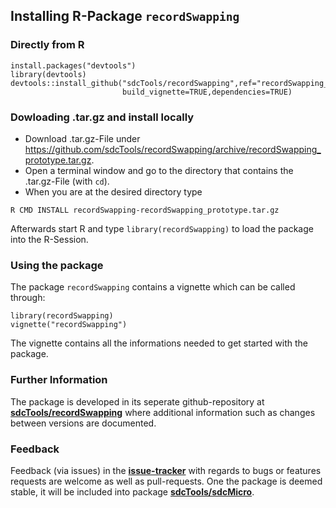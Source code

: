 ## Installing R-Package `recordSwapping`

### Directly from R

```
install.packages("devtools")
library(devtools)
devtools::install_github("sdcTools/recordSwapping",ref="recordSwapping_prototype",
                         build_vignette=TRUE,dependencies=TRUE) 
```

### Dowloading .tar.gz and install locally

+ Download .tar.gz-File under https://github.com/sdcTools/recordSwapping/archive/recordSwapping_prototype.tar.gz.
+ Open a terminal window and go to the directory that contains the .tar.gz-File (with `cd`).
+ When you are at the desired directory type

```
R CMD INSTALL recordSwapping-recordSwapping_prototype.tar.gz
```

Afterwards start R and type `library(recordSwapping)` to load the package into the R-Session.

### Using the package

The package `recordSwapping` contains a vignette which can be called through:

```
library(recordSwapping)
vignette("recordSwapping")
```

The vignette contains all the informations needed to get started with the package.

### Further Information
The package is developed in its seperate github-repository at [**sdcTools/recordSwapping**](https://github.com/sdcTools/recordSwapping) where additional information such as changes between versions are documented.

### Feedback
Feedback (via issues) in the [**issue-tracker**](https://github.com/sdcTools/recordSwapping/issues) with regards to bugs or features requests are welcome as well as pull-requests. One the package is deemed stable, it will be included into package [**sdcTools/sdcMicro**](https://github.com/sdcTools/sdcMicro).